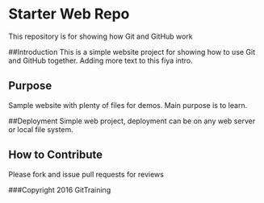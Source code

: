 # Starter Web Repo

This repository is for showing how Git and GitHub work

##Introduction
This is a simple website project for showing how to use Git and GitHub together. 
Adding more text to this fiya intro.

## Purpose
Sample website with plenty of files for demos. Main purpose is to learn.

##Deployment
Simple web project, deployment can be on any web server or local file system.

## How to Contribute
Please fork and issue pull requests for reviews

###Copyright
2016 GitTraining